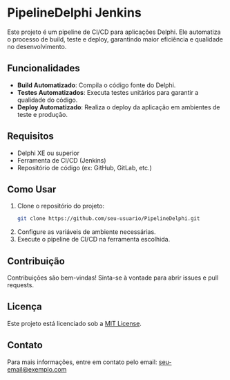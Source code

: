 # PipelineDelphi Jenkins

Este projeto é um pipeline de CI/CD para aplicações Delphi. Ele automatiza o processo de build, teste e deploy, garantindo maior eficiência e qualidade no desenvolvimento.

## Funcionalidades

- **Build Automatizado**: Compila o código fonte do Delphi.
- **Testes Automatizados**: Executa testes unitários para garantir a qualidade do código.
- **Deploy Automatizado**: Realiza o deploy da aplicação em ambientes de teste e produção.

## Requisitos

- Delphi XE ou superior
- Ferramenta de CI/CD (Jenkins)
- Repositório de código (ex: GitHub, GitLab, etc.)

## Como Usar

1. Clone o repositório do projeto:
    ```sh
    git clone https://github.com/seu-usuario/PipelineDelphi.git
    ```
2. Configure as variáveis de ambiente necessárias.
3. Execute o pipeline de CI/CD na ferramenta escolhida.

## Contribuição

Contribuições são bem-vindas! Sinta-se à vontade para abrir issues e pull requests.

## Licença

Este projeto está licenciado sob a [MIT License](LICENSE).

## Contato

Para mais informações, entre em contato pelo email: seu-email@exemplo.com
